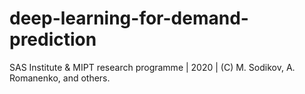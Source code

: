 # deep-learning-for-demand-prediction
SAS Institute &amp; MIPT research programme | 2020 | (C) M. Sodikov, A. Romanenko, and others.
